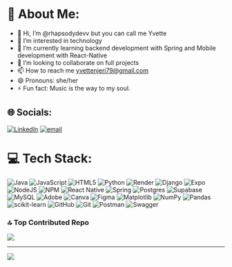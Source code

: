 # 💫 About Me:
- 👋 Hi, I’m @rhapsodydevv but you can call me Yvette
- 👀 I’m interested in technology
- 🌱 I’m currently learning backend development with Spring and Mobile development with React-Native
- 💞️ I’m looking to collaborate on full projects
- 📫 How to reach me yvettenjeri79@gmail.com
- 😄 Pronouns: she/her
- ⚡ Fun fact: Music is the way to my soul.


## 🌐 Socials:
[![LinkedIn](https://img.shields.io/badge/LinkedIn-%230077B5.svg?logo=linkedin&logoColor=white)](https://www.linkedin.com/in/yvette-njeri-karanja/) [![email](https://img.shields.io/badge/Email-D14836?logo=gmail&logoColor=white)](mailto:yvettenjeri79@gmail.com) 

# 💻 Tech Stack:
![Java](https://img.shields.io/badge/java-%23ED8B00.svg?style=for-the-badge&logo=openjdk&logoColor=white) ![JavaScript](https://img.shields.io/badge/javascript-%23323330.svg?style=for-the-badge&logo=javascript&logoColor=%23F7DF1E) ![HTML5](https://img.shields.io/badge/html5-%23E34F26.svg?style=for-the-badge&logo=html5&logoColor=white) ![Python](https://img.shields.io/badge/python-3670A0?style=for-the-badge&logo=python&logoColor=ffdd54) ![Render](https://img.shields.io/badge/Render-%46E3B7.svg?style=for-the-badge&logo=render&logoColor=white) ![Django](https://img.shields.io/badge/django-%23092E20.svg?style=for-the-badge&logo=django&logoColor=white) ![Expo](https://img.shields.io/badge/expo-1C1E24?style=for-the-badge&logo=expo&logoColor=#D04A37) ![NodeJS](https://img.shields.io/badge/node.js-6DA55F?style=for-the-badge&logo=node.js&logoColor=white) ![NPM](https://img.shields.io/badge/NPM-%23CB3837.svg?style=for-the-badge&logo=npm&logoColor=white) ![React Native](https://img.shields.io/badge/react_native-%2320232a.svg?style=for-the-badge&logo=react&logoColor=%2361DAFB) ![Spring](https://img.shields.io/badge/spring-%236DB33F.svg?style=for-the-badge&logo=spring&logoColor=white) ![Postgres](https://img.shields.io/badge/postgres-%23316192.svg?style=for-the-badge&logo=postgresql&logoColor=white) ![Supabase](https://img.shields.io/badge/Supabase-3ECF8E?style=for-the-badge&logo=supabase&logoColor=white) ![MySQL](https://img.shields.io/badge/mysql-4479A1.svg?style=for-the-badge&logo=mysql&logoColor=white) ![Adobe](https://img.shields.io/badge/adobe-%23FF0000.svg?style=for-the-badge&logo=adobe&logoColor=white) ![Canva](https://img.shields.io/badge/Canva-%2300C4CC.svg?style=for-the-badge&logo=Canva&logoColor=white) ![Figma](https://img.shields.io/badge/figma-%23F24E1E.svg?style=for-the-badge&logo=figma&logoColor=white) ![Matplotlib](https://img.shields.io/badge/Matplotlib-%23ffffff.svg?style=for-the-badge&logo=Matplotlib&logoColor=black) ![NumPy](https://img.shields.io/badge/numpy-%23013243.svg?style=for-the-badge&logo=numpy&logoColor=white) ![Pandas](https://img.shields.io/badge/pandas-%23150458.svg?style=for-the-badge&logo=pandas&logoColor=white) ![scikit-learn](https://img.shields.io/badge/scikit--learn-%23F7931E.svg?style=for-the-badge&logo=scikit-learn&logoColor=white) ![GitHub](https://img.shields.io/badge/github-%23121011.svg?style=for-the-badge&logo=github&logoColor=white) ![Git](https://img.shields.io/badge/git-%23F05033.svg?style=for-the-badge&logo=git&logoColor=white) ![Postman](https://img.shields.io/badge/Postman-FF6C37?style=for-the-badge&logo=postman&logoColor=white) ![Swagger](https://img.shields.io/badge/-Swagger-%23Clojure?style=for-the-badge&logo=swagger&logoColor=white)

<!---# 📊 GitHub Stats:
![](https://github-readme-stats.vercel.app/api?username=rhapsodydevv&theme=dark&hide_border=false&include_all_commits=false&count_private=true)<br/>
![](https://nirzak-streak-stats.vercel.app/?user=rhapsodydevv&theme=dark&hide_border=false)<br/>
![](https://github-readme-stats.vercel.app/api/top-langs/?username=rhapsodydevv&theme=dark&hide_border=false&include_all_commits=false&count_private=true&layout=compact)
-->

### 🔝 Top Contributed Repo
![](https://github-contributor-stats.vercel.app/api?username=rhapsodydevv&limit=5&theme=dark&combine_all_yearly_contributions=true)

---
[![](https://visitcount.itsvg.in/api?id=rhapsodydevv&icon=0&color=0)](https://visitcount.itsvg.in)

<!-- Proudly created with GPRM ( https://gprm.itsvg.in ) -->
<!---
- 👋 Hi, I’m @rhapsodydevv but you can call me Yvette
- 👀 I’m interested in AI and Machine Learning
- 🌱 I’m currently learning Python
- 💞️ I’m looking to collaborate on project creations
- 📫 How to reach me yvettenjeri79@gmail.com
- 😄 Pronouns: she/her
- ⚡ Fun fact: Music is the way to my soul.

<!---
rhapsodydevv/rhapsodydevv is a ✨ special ✨ repository because its `README.md` (this file) appears on your GitHub profile.
You can click the Preview link to take a look at your changes.
--->
